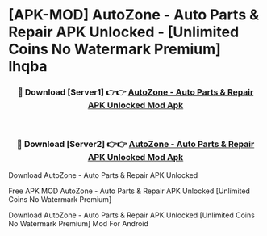 # [APK-MOD] AutoZone - Auto Parts & Repair APK Unlocked - [Unlimited Coins No Watermark Premium] lhqba



<div align="center">
<h3>🔴 Download [Server1] 👉👉 <a href="https://momento.my/?title=AutoZone_-_Auto_Parts_&_Repair_APK_Unlocked">AutoZone - Auto Parts & Repair APK Unlocked Mod Apk</a></h3><br>

<h3>🔴 Download [Server2] 👉👉 <a href="https://momento.my/?title=AutoZone_-_Auto_Parts_&_Repair_APK_Unlocked">AutoZone - Auto Parts & Repair APK Unlocked Mod Apk</a></h3>
</div>



Download AutoZone - Auto Parts & Repair APK Unlocked 

Free APK MOD AutoZone - Auto Parts & Repair APK Unlocked [Unlimited Coins No Watermark Premium]

Download AutoZone - Auto Parts & Repair APK Unlocked [Unlimited Coins No Watermark Premium] Mod For Android
